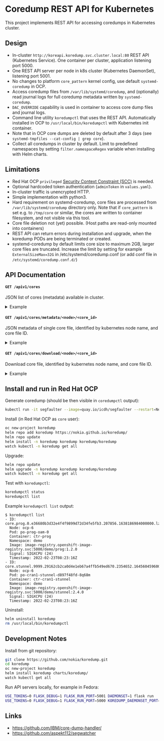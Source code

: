 # Coredump REST API for Kubernetes

This project implements REST API for accessing coredumps in Kubernetes cluster.

## Design

- In-cluster `http://koreapi.koredump.svc.cluster.local:80` REST API (Kubernetes Service).
  One container per cluster, application listening port 5000.
- One REST API server per node in k8s cluster (Kubernetes DaemonSet), listening port 5001.
- No changes to platform `core_pattern` kernel config, use default `systemd-coredump` in OCP.
- Access coredump files from `/var/lib/systemd/coredump`, and (optionally) read journal logs for full coredump metadata written by `systemd-coredump`.
- `DAC_OVERRIDE` capability is used in container to access core dump files and journal logs.
- Command line utility `koredumpctl` that uses the REST API. Automatically installed in OCP to `/usr/local/bin/koredumpctl` with Kubernetes init container.
- Note that in OCP core dumps are deleted by default after 3 days (see `systemd-tmpfiles --cat-config | grep core`).
- Collect all coredumps in cluster by default. Limit to predefined namespaces by setting `filter.namespaceRegex` variable when installing with Helm charts.

## Limitations

- Red Hat OCP `privileged` [Security Context Constraint (SCC)](https://docs.openshift.com/container-platform/4.9/authentication/managing-security-context-constraints.html) is needed.
- Optional hardcoded token authentication (`adminToken` in `values.yaml`).
- In-cluster traffic is unencrypted HTTP.
- Simple implementation with python3.
- Hard requirement on systemd-coredump, core files are processed from `/var/lib/systemd/coredump` directory only.
  Note that if `core_pattern` is set e.g. to `/tmp/core` or similar, the cores are written to container filesystem, and not visible via this tool.
- Core file deletion not (yet) possible. (Host paths are read-only mounted into containers)
- REST API can return errors during installation and upgrade, when the koredump PODs are being terminated or created.
- systemd-coredump by default limits core size to maximum 2GB, larger core files are truncated. Increase the limit by setting for example `ExternalSizeMax=32G` in /etc/systemd/coredump.conf (or add conf file in `/etc/systemd/coredump.conf.d/`)

## API Documentation

#### `GET /apiv1/cores`

JSON list of cores (metadata) available in cluster.

<details>
<summary>Example</summary>
<pre>
bash-5.1$ curl -fsS koreapi/apiv1/cores | jq
[
  {
    "ARCH": "x86_64",
    "COREDUMP_CMDLINE": "/usr/bin/example -a -b -c",
    "COREDUMP_COMM": "example",
    ...
    "COREDUMP_SIGNAL": 24,
    "COREDUMP_SIGNAL_NAME": "SIGXCPU",
    "container": "ctr-ns1-example",
    "id": "core.example.9999.f1c1b6957ac9436d9113a86c8c905508.141241.1642081018000000.lz4",
    "node": "ocp-example",
    "pod": "pod-ns1-example-86b5c54447-lrbz2"
  },
  {
    ...
  }
]
</pre>
</details>

#### `GET /apiv1/cores/metadata/<node>/<core_id>`

JSON metadata of single core file, identified by kubernetes node name, and core file ID.

<details>
<summary>Example</summary>
<pre>
bash-5.1$ curl -fsS koreapi/apiv1/cores/metadata/ocp-example/core.example.9999.f1c1b6957ac9436d9113a86c8c905508.141241.1642081018000000.lz4 | jq
{
  "ARCH": "x86_64
  "COREDUMP_CMDLINE": "/usr/bin/example -a -b -c",
  "COREDUMP_COMM": "example",
  ...
  "COREDUMP_SIGNAL": 24,
  "COREDUMP_SIGNAL_NAME": "SIGXCPU",
  "container": "ctr-ns1-example",
  "id": "core.example.9999.f1c1b6957ac9436d9113a86c8c905508.141241.1642081018000000.lz4",
  "node": "ocp-example",
  "pod": "pod-ns1-example-86b5c54447-lrbz2"
}
</pre>
</details>

#### `GET /apiv1/cores/download/<node>/<core_id>`

Download core file, identified by kubernetes node name, and core file ID.

<details>
<summary>Example</summary>
<pre>
bash-5.1$ curl -fvsS -O koreapi/apiv1/cores/download/ocp-example/core.example.9999.f1c1b6957ac9436d9113a86c8c905508.141241.1642081018000000.lz4
* Connected to koreapi (172.30.199.84) port 80 (#0)
> GET /apiv1/cores/download/ocp-example/core.example.9999.f1c1b6957ac9436d9113a86c8c905508.141241.1642081018000000.lz4 HTTP/1.1
> Host: koreapi
> User-Agent: curl/7.79.1
> Accept: */*
> 
* Mark bundle as not supporting multiuse
< HTTP/1.1 200 OK
< Server: gunicorn
< Date: Fri, 14 Jan 2022 05:48:11 GMT
< Connection: close
< Content-Disposition: attachment; filename=core.example.9999.f1c1b6957ac9436d9113a86c8c905508.141241.1642081018000000.lz4
< Content-Type: application/octet-stream
< Content-Length: 279816
< Last-Modified: Thu, 13 Jan 2022 12:29:50 GMT
< Cache-Control: no-cache
< 
* Closing connection 0
</pre>
</details>

## Install and run in Red Hat OCP

Generate coredump (should be then visible in `coredumpctl` output):
```bash
kubectl run -it segfaulter --image=quay.io/icdh/segfaulter --restart=Never
```

Install (in Red Hat OCP as `core` user):
```bash
oc new-project koredump
helm repo add koredump https://nokia.github.io/koredump/
helm repo update
helm install -n koredump koredump koredump/koredump
watch kubectl -n koredump get all
```

Upgrade:
```bash
helm repo update
helm upgrade -n koredump koredump koredump/koredump
watch kubectl -n koredump get all
```

Test with `koredumpctl`:
```bash
koredumpctl status
koredumpctl list
```

Example `koredumpctl list` output:
```
$ koredumpctl list
- ID: core.prog.0.e36680b3d32e4f4f9899d72d34fe5fb3.207856.1638186984000000.lz4
  Node: ocp-6
  Pod: po-prog-oam-0
  Container: ctr-prog
  Namespace: demo
  Image: image-registry.openshift-image-registry.svc:5000/demo/prog:1.2.0
  Signal: SIGXCPU (24)
  Timestamp: 2022-02-23T08:23:16Z
- ID: core.stunnel.9999.29162cb2ca0d4e1eb67a4ffb549ed670.2354652.1645604596000000.lz4
  Node: ocp-6
  Pod: po-cran1-stunnel-d897f48fd-8q68m
  Container: ctr-cran1-stunnel
  Namespace: demo
  Image: image-registry.openshift-image-registry.svc:5000/demo/stunnel:2.4.0
  Signal: SIGXCPU (24)
  Timestamp: 2022-02-23T08:23:16Z
```

Uninstall:
```bash
helm uninstall koredump
rm /usr/local/bin/koredumpctl
```

## Development Notes

Install from git repository:
```bash
git clone https://github.com/nokia/koredump.git
cd koredump
oc new-project koredump
helm install koredump charts/koredump/
watch kubectl get all
```

Run API servers locally, for example in Fedora:
```bash
USE_TOKENS=0 FLASK_DEBUG=1 FLASK_RUN_PORT=5001 DAEMONSET=1 flask run
USE_TOKENS=0 FLASK_DEBUG=1 FLASK_RUN_PORT=5000 KOREDUMP_DAEMONSET_PORT=5001 DAEMONSET=0 FAKE_K8S=1 flask run
```

## Links

- https://github.com/IBM/core-dump-handler/
- https://github.com/aspekt112/segwatcher
